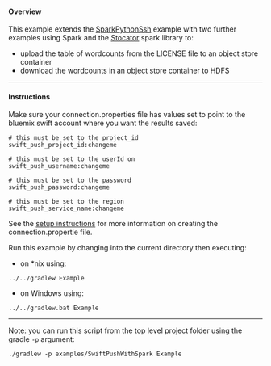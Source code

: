 #### Overview

This example extends the [SparkPythonSsh](./SparkPythonSsh) example with two further examples using Spark and the  [Stocator](https://github.com/SparkTC/stocator) spark library to:

- upload the table of wordcounts from the LICENSE file to an object store container
- download the wordcounts in an object store container to HDFS


*********************************************************************
#### Instructions

Make sure your connection.properties file has values set to point to the bluemix swift account where you want the results saved:

```
# this must be set to the project_id
swift_push_project_id:changeme

# this must be set to the userId on
swift_push_username:changeme

# this must be set to the password
swift_push_password:changeme

# this must be set to the region
swift_push_service_name:changeme
```

See the [setup instructions](https://github.com/snowch/biginsight-examples) for more information on creating the connection.propertie file.

Run this example by changing into the current directory then executing:

- on *nix using:

```
../../gradlew Example
```

- on Windows using:

```
../../gradlew.bat Example
```

*********************************************************************

Note: you can run this script from the top level project folder using the gradle `-p` argument:

```
./gradlew -p examples/SwiftPushWithSpark Example
```
